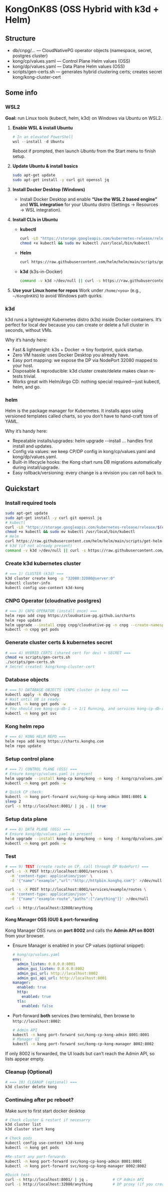 # KongOnK8S (OSS Hybrid with k3d + Helm)

## Structure

* db/cnpg/… — CloudNativePG operator objects (namespace, secret, postgres cluster)
* kong/cp/values.yaml — Control Plane Helm values (OSS)
* kong/dp/values.yaml — Data Plane Helm values (OSS)
* scripts/gen-certs.sh — generates hybrid clustering certs; creates secret kong/kong-cluster-cert

## Some info

### WSL2

**Goal:** run Linux tools (kubectl, helm, k3d) on Windows via Ubuntu on WSL2.

1. **Enable WSL & install Ubuntu**

   ```powershell
   # In an elevated PowerShell
   wsl --install -d Ubuntu
   ```

   Reboot if prompted, then launch *Ubuntu* from the Start menu to finish setup.

2. **Update Ubuntu & install basics**

   ```bash
   sudo apt-get update
   sudo apt-get install -y curl git openssl jq
   ```

3. **Install Docker Desktop (Windows)**

   * Install Docker Desktop and enable **“Use the WSL 2 based engine”** and **WSL integration** for your Ubuntu distro (Settings → Resources → WSL integration).

4. **Install CLIs in Ubuntu**

   * **kubectl**

     ```bash
     curl -LO "https://storage.googleapis.com/kubernetes-release/release/$(curl -s https://storage.googleapis.com/kubernetes-release/release/stable.txt)/bin/linux/amd64/kubectl"
     chmod +x kubectl && sudo mv kubectl /usr/local/bin/kubectl
     ```
   * **Helm**

     ```bash
     curl https://raw.githubusercontent.com/helm/helm/main/scripts/get-helm-3 | bash
     ```
   * **k3d** (k3s-in-Docker)

     ```bash
     command -v k3d >/dev/null || curl -s https://raw.githubusercontent.com/k3d-io/k3d/main/install.sh | bash
     ```

5. **Use your Linux home for repos**
   Work under `/home/<you>` (e.g., `~/KongOnK8S`) to avoid Windows path quirks.

### k3d

k3d runs a lightweight Kubernetes distro (k3s) inside Docker containers. It’s perfect for local dev because you can create or delete a full cluster in seconds, without VMs.

Why it’s handy here:

* Fast & lightweight: k3s + Docker → tiny footprint, quick startup.
* Zero VM hassle: uses Docker Desktop you already have.
* Easy port mapping: we expose the DP via NodePort 32080 mapped to your host.
* Disposable & reproducible: k3d cluster create/delete makes clean re-tests trivial.
* Works great with Helm/Argo CD: nothing special required—just kubectl, helm, and go.

### helm

Helm is the package manager for Kubernetes. It installs apps using versioned templates called charts, so you don’t have to hand-craft tons of YAML.

Why it’s handy here:

* Repeatable installs/upgrades: helm upgrade --install … handles first install and updates.
* Config via values: we keep CP/DP config in kong/cp/values.yaml and kong/dp/values.yaml.
* Built-in lifecycle hooks: the Kong chart runs DB migrations automatically during install/upgrade.
* Easy rollback/versioning: every change is a revision you can roll back to.

## Quickstart

### Install required tools

```bash
sudo apt-get update
sudo apt-get install -y curl git openssl jq
# kubectl
curl -LO "https://storage.googleapis.com/kubernetes-release/release/$(curl -s https://storage.googleapis.com/kubernetes-release/release/stable.txt)/bin/linux/amd64/kubectl"
chmod +x kubectl && sudo mv kubectl /usr/local/bin/kubectl
# Helm
curl https://raw.githubusercontent.com/helm/helm/main/scripts/get-helm-3 | bash
# k3d (if not already present)
command -v k3d >/dev/null || curl -s https://raw.githubusercontent.com/k3d-io/k3d/main/install.sh | bash
```

### Create k3d kubernetes cluster

```bash
# === 1) CLUSTER (k3d) ===
k3d cluster create kong -p "32080:32080@server:0"
kubectl cluster-info
kubectl config use-context k3d-kong
```

### CNPG Operator (cloudnative postgres)

```bash
# === 3) CNPG OPERATOR (install once) ===
helm repo add cnpg https://cloudnative-pg.github.io/charts
helm repo update
helm upgrade --install cnpg cnpg/cloudnative-pg -n cnpg --create-namespace
kubectl -n cnpg get pods
```

### Generate cluster certs & kubernetes secret

```bash
# === 4) HYBRID CERTS (shared cert for dev) + SECRET ===
chmod +x scripts/gen-certs.sh
./scripts/gen-certs.sh
# Secret created: kong/kong-cluster-cert
```

### Database objects

```bash
# === 5) DATABASE OBJECTS (CNPG cluster in kong ns) ===
kubectl apply -k db/cnpg
# Wait until DB is ready:
kubectl -n kong get pods -w
# You should see kong-cp-db-1 -> 1/1 Running, and services kong-cp-db-rw / kong-cp-db-ro:
kubectl -n kong get svc
```

### Kong helm repo

```bash
# === 6) KONG HELM REPO ===
helm repo add kong https://charts.konghq.com
helm repo update
```

### Setup control plane

```bash
# === 7) CONTROL PLANE (OSS) ===
# Ensure kong/cp/values.yaml is present
helm upgrade --install kong-cp kong/kong -n kong -f kong/cp/values.yaml
kubectl -n kong get pods -w

# Quick CP check:
kubectl -n kong port-forward svc/kong-cp-kong-admin 8001:8001 &
sleep 2
curl -s http://localhost:8001/ | jq . || true
```

### Setup data plane

```bash
# === 8) DATA PLANE (OSS) ===
# Ensure kong/dp/values.yaml is present
helm upgrade --install kong-dp kong/kong -n kong -f kong/dp/values.yaml
kubectl -n kong get pods -w
```

### Test

```bash
# === 9) TEST (create route on CP, call through DP NodePort) ===
curl -s -X POST http://localhost:8001/services \
  -H 'content-type: application/json' \
  -d '{"name":"example","url":"http://httpbin.konghq.com"}' >/dev/null

curl -s -X POST http://localhost:8001/services/example/routes \
  -H 'content-type: application/json' \
  -d '{"name":"example-route","paths":["/anything"]}' >/dev/null

curl -i http://localhost:32080/anything
```

#### Kong Manager OSS (GUI) & port-forwarding

Kong Manager OSS runs on **port 8002** and calls the **Admin API on 8001** from your browser.

* Ensure Manager is enabled in your CP values (optional snippet):

  ```yaml
  # kong/cp/values.yaml
  env:
    admin_listen: 0.0.0.0:8001
    admin_gui_listen: 0.0.0.0:8002
    admin_gui_url: http://localhost:8002
    admin_gui_api_url: http://localhost:8001
  manager:
    enabled: true
    http:
      enabled: true
    tls:
      enabled: false
  ```
* Port-forward **both** services (two terminals), then browse to `http://localhost:8002`:

  ```bash
  # Admin API
  kubectl -n kong port-forward svc/kong-cp-kong-admin 8001:8001
  # Manager UI
  kubectl -n kong port-forward svc/kong-cp-kong-manager 8002:8002
  ```

If only 8002 is forwarded, the UI loads but can’t reach the Admin API, so lists appear empty.

### Cleanup (Optional)

```bash
# === 10) CLEANUP (optional) ===
k3d cluster delete kong
```

### Continuing after pc reboot?

Make sure to first start docker desktop

```bash
# Check cluster & restart if necesarry
k3d cluster list
k3d cluster start kong

# Check pods
kubectl config use-context k3d-kong
kubectl -n kong get pods

#Re-start any port-forwards
kubectl -n kong port-forward svc/kong-cp-kong-admin 8001:8001
kubectl -n kong port-forward svc/kong-cp-kong-manager 8002:8002

#Quick test
curl -s http://localhost:8001/ | jq .           # CP Admin API
curl -i http://localhost:32080/anything         # DP proxy (if you created the route before)
```
